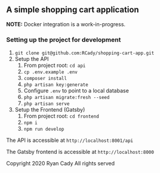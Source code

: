 ## A simple shopping cart application
**NOTE:** Docker integration is a work-in-progress.

### Setting up the project for development
1. `git clone git@github.com:RCady/shopping-cart-app.git`
2. Setup the API
    1. From project root: `cd api`
    2. `cp .env.example .env`
    3. `composer install`
    4. `php artisan key:generate`
    5. Configure `.env` to point to a local database
    6. `php artisan migrate:fresh --seed`
    7. `php artisan serve`
3. Setup the Frontend (Gatsby)
    1. From project root: `cd frontend`
    2. `npm i`
    3. `npm run develop`

The API is accessible at `http://localhost:8001/api`

The Gatsby frontend is accessible at `http://localhost:8000`

Copyright 2020 Ryan Cady All rights served
